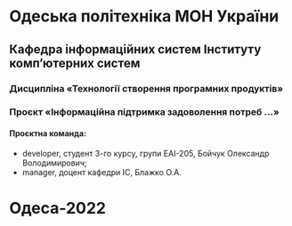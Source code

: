 # Одеська політехніка МОН України
## Кафедра інформаційних систем Інституту комп’ютерних систем 
### Дисципліна «Технології створення програмних продуктів» 
### Проєкт «Інформаційна підтримка задоволення потреб ...» 
#### Проєктна команда:
+ developer, студент 3-го курсу, групи EAI-205, Бойчук Олександр Володимирович;
+ manager, доцент кафедри ІС, Блажко О.А.
# Одеса-2022

